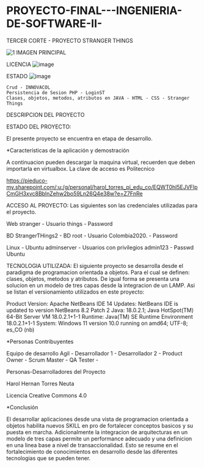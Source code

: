 # PROYECTO-FINAL---INGENIERIA-DE-SOFTWARE-II-
TERCER CORTE - PROYECTO STRANGER THINGS

![1  IMAGEN PRINCIPAL](https://user-images.githubusercontent.com/112735498/189271141-f85659dc-df79-4362-9662-ef1f1b4bb579.jpg)


LICENCIA
![image](https://user-images.githubusercontent.com/112735498/189271445-eb45b833-96cf-4c2c-a740-299de650030c.png)

ESTADO
![image](https://user-images.githubusercontent.com/112735498/189271494-75ad5fc5-23a0-4cdf-b525-8d0dbeec6635.png)


    Crud - INNOVACOL
    Persistencia de Sesion PHP - LoginST
    Clases, objetos, metodos, atributos en JAVA - HTML - CSS - Stranger Things
    
    
DESCRIPCION DEL PROYECTO

ESTADO DEL PROYECTO:

El presente proyecto se encuentra en etapa de desarrollo.

*Características de la aplicación y demostración

A continuacion pueden descargar la maquina virtual, recuerden que deben importarla en virtualbox. La clave de acceso es Politecnico

https://pieduco-my.sharepoint.com/:u:/g/personal/harol_torres_pi_edu_co/EQWT0hl5EJVFlpCmGH3xvc8BblnZehw2bo59Ln26Q4e38w?e=Z7FnRe

ACCESO AL PROYECTO:
Las siguientes son las credenciales utilizadas para el proyecto.

Web stranger - Usuario things - Password

BD StrangerTHings2 - BD root - Usuario Colombia2020. - Password

Linux - Ubuntu adminserver - Usuarios con privilegios admin123 - Passwd Ubuntu

TECNOLOGIA UTILIZADA:
El siguiente proyecto se desarrolla desde el paradigma de programacion orientada a objetos. Para el cual se definen: clases, objetos, metodos y atributos. De igual forma se presenta una solucion en un modelo de tres capas desde la integracion de un LAMP. Asi se listan el versionamiento utilizados en este proyecto:

Product Version: Apache NetBeans IDE 14 Updates: NetBeans IDE is updated to version NetBeans 8.2 Patch 2 Java: 18.0.2.1; Java HotSpot(TM) 64-Bit Server VM 18.0.2.1+1-1 Runtime: Java(TM) SE Runtime Environment 18.0.2.1+1-1 System: Windows 11 version 10.0 running on amd64; UTF-8; es_CO (nb)

*Personas Contribuyentes

Equipo de desarrollo Agil - Desarrollador 1 - Desarrollador 2 - Product Owner - Scrum Master - QA Tester -

Personas-Desarrolladores del Proyecto

Harol Hernan Torres Neuta

Licencia
Creative Commons 4.0

*Conclusión

El desarrollar aplicaciones desde una vista de programacion orientada a objetos habilita nuevos SKILL en pro de fortalecer conceptos basicos y su puesta en marcha. Adicionalmente la integracion de arquitecturas en un modelo de tres capas permite un performance adecuado y una definicion en una linea base a nivel de transaccionalidad. Esto se resume en el fortalecimiento de conocimientos en desarrollo desde las diferentes tecnologias que se pueden tener.

